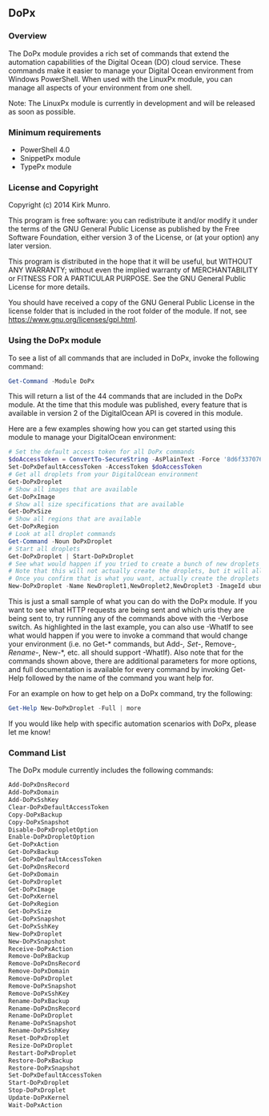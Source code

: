 ﻿## DoPx

### Overview

The DoPx module provides a rich set of commands that extend the automation
capabilities of the Digital Ocean (DO) cloud service. These commands make it
easier to manage your Digital Ocean environment from Windows PowerShell. When
used with the LinuxPx module, you can manage all aspects of your environment
from one shell.

Note: The LinuxPx module is currently in development and will be released as
soon as possible.

### Minimum requirements

- PowerShell 4.0
- SnippetPx module
- TypePx module

### License and Copyright

Copyright (c) 2014 Kirk Munro.

This program is free software: you can redistribute it and/or modify it under
the terms of the GNU General Public License as published by the Free Software
Foundation, either version 3 of the License, or (at your option) any later
version.

This program is distributed in the hope that it will be useful, but WITHOUT
ANY WARRANTY; without even the implied warranty of MERCHANTABILITY or FITNESS
FOR A PARTICULAR PURPOSE. See the GNU General Public License for more details.

You should have received a copy of the GNU General Public License in the
license folder that is included in the root folder of the module. If not, see
<https://www.gnu.org/licenses/gpl.html>.

### Using the DoPx module

To see a list of all commands that are included in DoPx, invoke the following
command:

```powershell
Get-Command -Module DoPx
```

This will return a list of the 44 commands that are included in the DoPx module.
At the time that this module was published, every feature that is available in
version 2 of the DigitalOcean API is covered in this module.

Here are a few examples showing how you can get started using this module to
manage your DigitalOcean environment:

```powershell
# Set the default access token for all DoPx commands
$doAccessToken = ConvertTo-SecureString -AsPlainText -Force '8d6f337076302316dca51e78d3068da231ccaa9077e8e94d28bcf91db7fc3a4a'
Set-DoPxDefaultAccessToken -AccessToken $doAccessToken
# Get all droplets from your DigitalOcean environment
Get-DoPxDroplet
# Show all images that are available
Get-DoPxImage
# Show all size specifications that are available
Get-DoPxSize
# Show all regions that are available
Get-DoPxRegion
# Look at all droplet commands
Get-Command -Noun DoPxDroplet
# Start all droplets
Get-DoPxDroplet | Start-DoPxDroplet
# See what would happen if you tried to create a bunch of new droplets with IPv6 and private networking enabled using the following command
# Note that this will not actually create the droplets, but it will allow you to see what type of HTTP request is being used, the body the message would contain, and the target uri where the request would be sent
# Once you confirm that is what you want, actually create the droplets by removing -WhatIf from the command
New-DoPxDroplet -Name NewDroplet1,NewDroplet2,NewDroplet3 -ImageId ubuntu-14-04-x64 -Size 4gb -Region nyc3 -EnableIPv6 -EnablePrivateNetworking -WhatIf
```

This is just a small sample of what you can do with the DoPx module. If you want
to see what HTTP requests are being sent and which uris they are being sent to,
try running any of the commands above with the -Verbose switch. As highlighted in
the last example, you can also use -WhatIf to see what would happen if you were
to invoke a command that would change your environment (i.e. no Get-* commands,
but Add-*, Set-*, Remove-*, Rename-*, New-*, etc. all should support -WhatIf).
Also note that for the commands shown above, there are additional parameters for
more options, and full documentation is available for every command by invoking
Get-Help followed by the name of the command you want help for.

For an example on how to get help on a DoPx command, try the following:

```powershell
Get-Help New-DoPxDroplet -Full | more
```

If you would like help with specific automation scenarios with DoPx, please let
me know!

### Command List

The DoPx module currently includes the following commands:

```powershell
Add-DoPxDnsRecord
Add-DoPxDomain
Add-DoPxSshKey
Clear-DoPxDefaultAccessToken
Copy-DoPxBackup
Copy-DoPxSnapshot
Disable-DoPxDropletOption
Enable-DoPxDropletOption
Get-DoPxAction
Get-DoPxBackup
Get-DoPxDefaultAccessToken
Get-DoPxDnsRecord
Get-DoPxDomain
Get-DoPxDroplet
Get-DoPxImage
Get-DoPxKernel
Get-DoPxRegion
Get-DoPxSize
Get-DoPxSnapshot
Get-DoPxSshKey
New-DoPxDroplet
New-DoPxSnapshot
Receive-DoPxAction
Remove-DoPxBackup
Remove-DoPxDnsRecord
Remove-DoPxDomain
Remove-DoPxDroplet
Remove-DoPxSnapshot
Remove-DoPxSshKey
Rename-DoPxBackup
Rename-DoPxDnsRecord
Rename-DoPxDroplet
Rename-DoPxSnapshot
Rename-DoPxSshKey
Reset-DoPxDroplet
Resize-DoPxDroplet
Restart-DoPxDroplet
Restore-DoPxBackup
Restore-DoPxSnapshot
Set-DoPxDefaultAccessToken
Start-DoPxDroplet
Stop-DoPxDroplet
Update-DoPxKernel
Wait-DoPxAction
```